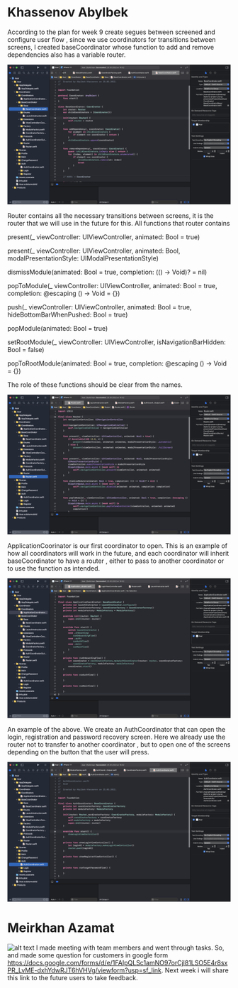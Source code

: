 # Khassenov Abylbek 
According to the plan for week 9 create segues between screened and configure user flow , since we use coordinators for transitions between screens, I created baseCoordinator whose function to add and remove dependencies also has a variable router.

![alt text](../images/ios/week9xcode1.png)

Router contains all the necessary transitions between screens, it is the router that we will use in the future for this. All functions that router contains

present(_ viewController: UIViewController, animated: Bool = true)
 
present(_ viewController: UIViewController, animated: Bool, modalPresentationStyle: UIModalPresentationStyle)

dismissModule(animated: Bool = true, completion: (() -> Void)? = nil)

popToModule(_ viewController: UIViewController, animated: Bool = true, completion: @escaping () -> Void = {})

push(_ viewController: UIViewController, animated: Bool = true, hideBottomBarWhenPushed: Bool = true)

popModule(animated: Bool = true)

setRootModule(_ viewController: UIViewController, isNavigationBarHidden: Bool = false)

popToRootModule(animated: Bool = true, completion: @escaping () -> Void = {})

The role of these functions should be clear from the names.

![alt text](../images/ios/week9xcode2.png)

ApplicationCoorinator is our first coordinator to open. This is an example of how all coordinators will work in the future, and each coordinator will inherit baseCoordinator to have a router , either to pass to another coordinator or to use the function as intended.

![alt text](../images/ios/week9xcode3.png)

An example of the above. We create an AuthCoordinator that can open the login, registration and password recovery screen. Here we already use the router not to transfer to another coordinator , but to open one of the screens depending on the button that the user will press.

![alt text](../images/ios/week9xcode4.png)

# Meirkhan Azamat
![alt text](../images/pm.meeting2.png)
I made meeting with team members and went through tasks. So, and made some question for customers in google form https://docs.google.com/forms/d/e/1FAIpQLSc1amNO97orCjl81LSO5E4r8sxPR_LvME-dxhYdwRJT6hVHVg/viewform?usp=sf_link. Next week i will share this link to the future users to take feedback.